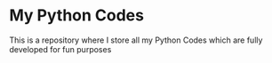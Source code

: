 # My Python Codes
This is a repository where I store all my Python Codes which are fully developed for fun purposes
